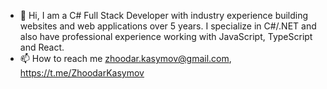 - 👋 Hi, I am a C# Full Stack Developer with industry experience building websites and web applications over 5 years. I specialize in C#/.NET and also have professional experience working with JavaScript, TypeScript and React.
- 📫 How to reach me zhoodar.kasymov@gmail.com, https://t.me/ZhoodarKasymov

<!---
ZhoodarKasymov/ZhoodarKasymov is a ✨ special ✨ repository because its `README.md` (this file) appears on your GitHub profile.
You can click the Preview link to take a look at your changes.
--->

